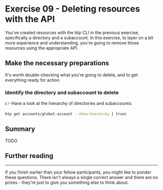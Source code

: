 # Exercise 09 - Deleting resources with the API

You've created resources with the btp CLI in the previous exercise, specifically a directory and a subaccount. In this exercise, to layer on a bit more experience and understanding, you're going to remove those resources using the appropriate API.

## Make the necessary preparations

It's worth double-checking what you're going to delete, and to get everything ready for action.

### Identify the directory and subaccount to delete

👉 Have a look at the hierarchy of directories and subaccounts:

```bash
btp get accounts/global-account --show-hierarchy | trunc
```




## Summary

TODO

## Further reading


---

If you finish earlier than your fellow participants, you might like to ponder these questions. There isn't always a single correct answer and there are no prizes - they're just to give you something else to think about.
